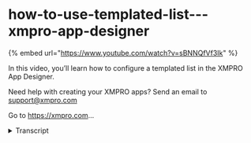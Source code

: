 # how-to-use-templated-list---xmpro-app-designer
{% embed url="https://www.youtube.com/watch?v=sBNNQfVf3Ik" %}



In this video, you’ll learn how to configure a templated list in the XMPRO App Designer.

Need help with creating your XMPRO apps? Send an email to support@xmpro.com

Go to https://xmpro.com...
<details>
<summary>Transcript</summary>In this video, you’ll learn how to configure a templated list in the XMPRO App Designer.

Need help with creating your XMPRO apps? Send an email to support@xmpro.com

Go to https://xmpro.com...
hi and welcome to another training video

from xm pro

today we will be looking at how to use

the templated list component

as a prerequisite you should have

already gone through the video on how to

create and use data sources

if not then i recommend doing that first

the templated list component can be

found in the layout section of the

blocks

to start with you should assign a data

source to the templated list

you do not need to assign any data

bindings on

the templated list itself but you must

bind any items inside the template that

you wish to have the values

so for instance this text item here

i will bind the text to name and these

other ones i'll set a static text

as static text

and this third one i don't want it so

i'm going to just delete it

you can add anything inside of these

templates so

any other controls widgets

anything you would like and they will

show up one per each row

and this is how it looks in the renderer

so for each row we've got the name which

was bound to this text

component and static text as

the text component over here and you can

select each row

as it is list

if you you can also enable search and

assign a

search by expression so this one i will

choose name

and if you enable grouping then it will

create a group

template and the group by expression

will group the items by like values in

this column

you can also allow collapsing and

expand by default so

if i allow collapsing that means that

you can click on the group header

and it will collapse or expand

and if you check expand by default then

they will all be

expanded and if you don't then they will

all be collapsed

to start with you also need to bind any

items

in the header so this text i'm going to

bind it

to group you can't select any other item

except for

the group by expression

so if i save this and then launch

we've got some groups here consultants

and developers

and we also have the search

so that's in developer david

some other properties you can add to

this is

visible disabled tooltip

which are self-explanatory tulip tooltip

is when you hover

and you can also add you can also check

select multiple which will allow you to

select multiple rows there's also the

action so you can navigate to specific

pages or urls

and you can also update data sources

if you want more information on this you

can go to the specific videos

on pages and navigation

and updating data sources

so now if i hover over you can see

there's the hovered over text

and there's now a checkbox so we can

select multiple items here

this has been how to use the templated

list component
</details>